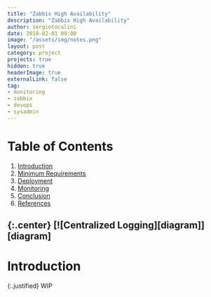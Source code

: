 ```yaml
---
title: "Zabbix High Availability"
description: "Zabbix High Availability"
author: sergiotocalini
date: 2018-02-01 09:00
image: "/assets/img/notes.png"
layout: post
category: project
projects: true
hidden: true
headerImage: true
externalLink: false
tag:
- monitoring
- zabbix
- devops
- sysadmin
---
```

# Table of Contents
1. [Introduction](#introduction)
2. [Minimum Requirements](#minimum-requirements)
3. [Deployment](#deployment)
4. [Monitoring](#monitoring)
5. [Conclusion](#conclusion)
6. [References](#references)

{:.center}
[![Centralized Logging][diagram]][diagram]
---

# Introduction

{:.justified}
WIP


